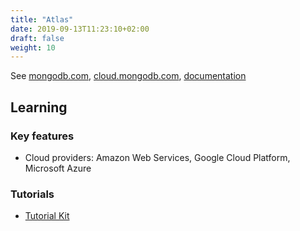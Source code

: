 ```yaml
---
title: "Atlas"
date: 2019-09-13T11:23:10+02:00
draft: false
weight: 10
---
```


See [mongodb.com](https://www.mongodb.com/cloud/atlas), [cloud.mongodb.com](https://cloud.mongodb.com), [documentation](https://docs.atlas.mongodb.com/)

## Learning

### Key features

- Cloud providers: Amazon Web Services, Google Cloud Platform, Microsoft Azure

### Tutorials

- [Tutorial Kit](https://resources.mongodb.com/mongodb-atlas-tutorial-kit)
